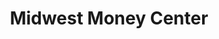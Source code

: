 ---
title: Midwest Money Center
slug: midwest-money-center
updated-on: '2024-05-30T13:44:31.749Z'
created-on: '2024-05-30T13:41:46.671Z'
published-on: '2024-05-30T13:54:32.469Z'
f_city-state-2:
- cms/city/youngstown-oh.md
f_locations:
- cms/payday-loan/midwest-money-center-20882.md
- cms/payday-loan/midwest-money-center-20883.md
- cms/payday-loan/midwest-money-center-20884.md
- cms/payday-loan/midwest-money-center-20885.md
- cms/payday-loan/midwest-money-center-20886.md
- cms/payday-loan/midwest-money-center-20887.md
f_states:
- cms/state/ohio.md
layout: '[company].html'
tags: company
---